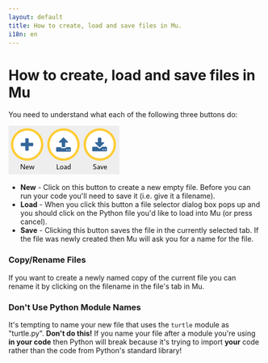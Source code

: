 ```yaml
---
layout: default
title: How to create, load and save files in Mu.
i18n: en
---
```

# How to create, load and save files in Mu

You need to understand what each of the following three buttons do:

<div class="row">
  <img src="/img/en/howto/create_load_save.png" alt="New, Load and Save buttons" class="img-responsive center-block img-rounded movie"/>
</div>

* **New** - Click on this button to create a new empty file. Before you can run
  your code you'll need to save it (i.e. give it a filename).
* **Load** - When you click this button a file selector dialog box pops up and
  you should click on the Python file you'd like to load into Mu (or press
  cancel).
* **Save** - Clicking this button saves the file in the currently selected tab.
  If the file was newly created then Mu will ask you for a name for the file.

<div class="panel panel-info">
    <div class="panel-heading"><h3 class="panel-title">Copy/Rename Files</h3></div>
    <div class="panel-body">
        <p>If you want to create a newly named copy of the current file you
        can rename it by clicking on the filename in the file's tab in Mu.</p>
    </div>
</div>

<div class="panel panel-danger">
    <div class="panel-heading"><h3 class="panel-title">Don't Use Python Module Names</h3></div>
    <div class="panel-body">
        <p>It's tempting to name your new file that uses the <code>turtle</code>
        module as "turtle.py". <strong>Don't do this!</strong> If you name
        your file after a module you're using <strong>in your code</strong>
        then Python will break because it's trying to import
        <strong>your</strong> code rather than the code from Python's standard
        library!</p>
    </div>
</div>
